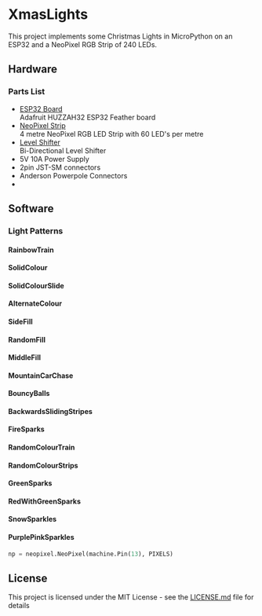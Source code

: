# XmasLights
This project implements some Christmas Lights in MicroPython on an ESP32 and a NeoPixel RGB Strip of 240 LEDs.

## Hardware
### Parts List
* [ESP32 Board](https://learn.adafruit.com/adafruit-huzzah32-esp32-feather/overview)  
Adafruit HUZZAH32 ESP32 Feather board
* [NeoPixel Strip](https://www.adafruit.com/product/1138?length=4)  
4 metre NeoPixel RGB LED Strip with 60 LED's per metre
* [Level Shifter](https://www.adafruit.com/product/757)  
Bi-Directional Level Shifter
* 5V 10A Power Supply
* 2pin JST-SM connectors
* Anderson Powerpole Connectors
* 

## Software
### Light Patterns
#### RainbowTrain
#### SolidColour
#### SolidColourSlide
#### AlternateColour
#### SideFill
#### RandomFill
#### MiddleFill
#### MountainCarChase
#### BouncyBalls
#### BackwardsSlidingStripes
#### FireSparks
#### RandomColourTrain
#### RandomColourStrips
#### GreenSparks
#### RedWithGreenSparks
#### SnowSparkles
#### PurplePinkSparkles


```python
np = neopixel.NeoPixel(machine.Pin(13), PIXELS)
```

## License

This project is licensed under the MIT License - see the [LICENSE.md](LICENSE.md) file for details

